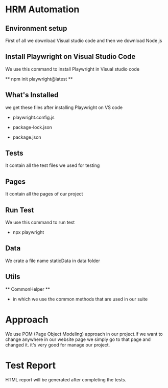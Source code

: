 # HRM Automation

## Environment setup

First of all we download Visual studio code and then we download Node js

## Install Playwright on Visual Studio Code

We use this command to install Playwright in Visual studio code

** npm init playwright@latest **

## What's Installed

we get these files after installing Playwright on VS code

- playwright.config.js

- package-lock.json

- package.json

## Tests

It contain all the test files we used for testing

## Pages

It contain all the pages of our project

## Run Test 

We use this command to run test

- npx playwright

## Data

We crate a file name staticData in data folder 

## Utils

** CommonHelper **

- in which we use the common methods that are used in our suite 

# Approach

We use POM (Page Object Modeling) approach in our project.If we want to change anywhere in our website page we simply go to that page and changed it. it's very good for manage our project.

# Test Report

HTML report will be generated after completing the tests.
 
